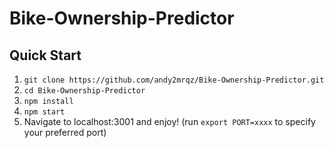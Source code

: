 # Bike-Ownership-Predictor
## Quick Start
1. `git clone https://github.com/andy2mrqz/Bike-Ownership-Predictor.git`
2. `cd Bike-Ownership-Predictor`
3. `npm install`
4. `npm start`
5.  Navigate to localhost:3001 and enjoy! (run `export PORT=xxxx` to specify your preferred port)

